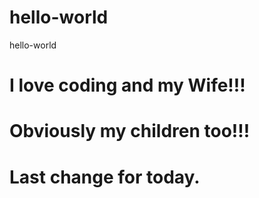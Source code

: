 # hello-world
hello-world
# I love coding and my Wife!!!
# Obviously my children too!!!
# Last change for today.
